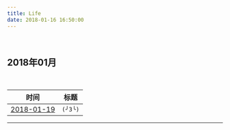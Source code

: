 ```yaml
---
title: Life
date: 2018-01-16 16:50:00
---
```

&nbsp;&nbsp;

<div class='lifelog'>
  <h2 id="section-1">2018年01月</h2>
	<table>
	  <thead>
		<tr>
		  <th style="text-align: center">时间</th>
		  <th style="text-align: center">标题</th>
		</tr>
	  </thead>
	  <tbody>
		<tr>
		  <td style="text-align: center"><a href="/something/2018/2018-01-19-python 函数.md">2018-01-19</a></td>
		  <td style="text-align: center"><code class="highlighter-rouge">(╯3╰)</code></td>
		</tr>
	  </tbody>
	</table>
</div>

******
